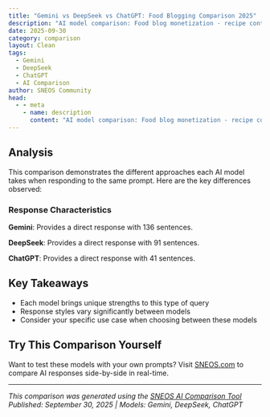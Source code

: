 ```yaml
---
title: "Gemini vs DeepSeek vs ChatGPT: Food Blogging Comparison 2025"
description: "AI model comparison: Food blog monetization - recipe content that earns income..."
date: 2025-09-30
category: comparison
layout: Clean
tags:
  - Gemini
  - DeepSeek
  - ChatGPT
  - AI Comparison
author: SNEOS Community
head:
  - - meta
    - name: description
      content: "AI model comparison: Food blog monetization - recipe content that earns income..."
---
```


<ChatComparison
  title="Gemini vs DeepSeek vs ChatGPT: Food Blogging Comparison 2025"
  prompt="Food blog monetization - recipe content that earns income"
  :responses='{
    "Gemini": "Okay, let\u0027s dive into how to monetize a food blog with recipe content!  This is a popular niche, but with the right strategy, you can build a sustainable income stream.  Here\u0027s a comprehensive breakdown:\n\n**I. Foundational Elements for Monetization**\n\nBefore you even think about money, focus on these:\n\n*   **High-Quality Content:**\n    *   **Original Recipes:** Create your own recipes! Avoid directly copying from other sources.  Inspired by is fine, but put your own spin on them.  The internet is already full of the same basic recipes.\n    *   **Detailed Recipe Instructions:**  Clarity is key.  Assume your reader is a beginner. Include specific measurements, temperatures, and timings.  Break down complex steps.\n    *   **High-Quality Photography \u0026 Videography:**  This is *crucial* in the food space.  People eat with their eyes first.  Use good lighting, composition, and styling.  Consider short videos demonstrating techniques.  Invest in good equipment.\n    *   **SEO Optimization:**  Research keywords people are searching for (e.g., \u0022easy chicken dinner recipes,\u0022 \u0022vegan chocolate cake\u0022).  Use those keywords naturally in your recipe titles, descriptions, and throughout the post.  Optimize image alt text.\n    *   **User-Friendly Website:** Clean design, easy navigation, fast loading times (optimize images!), mobile-friendliness.\n\n*   **Building an Audience:**\n    *   **Consistency:** Publish new content regularly (e.g., 2-3 times per week).\n    *   **Social Media Presence:**  Actively engage on platforms like Instagram, Pinterest, Facebook, TikTok. Share your recipes, behind-the-scenes content, and interact with your followers.\n    *   **Email List:**  Offer a freebie (e.g., an ebook of favorite recipes, a meal planning template) in exchange for email sign-ups.  Nurture your list with valuable content and promotions.\n    *   **Community Building:**  Respond to comments on your blog and social media.  Ask questions, run polls, and foster a sense of community.\n\n**II. Monetization Methods**\n\nNow, the fun part! Here are the primary ways to monetize your food blog:\n\n1.  **Advertising:**\n\n    *   **Display Ads:**\n        *   **Google AdSense:** Easy to set up, but the earnings per impression are often low.\n        *   **Ad Networks (Mediavine, AdThrive):**  Higher earnings than AdSense, but require a significant amount of traffic (usually at least 50,000 sessions per month for Mediavine and 100,000 for AdThrive).  They offer better ad optimization and dedicated support.\n        *   **Private Ad Sales:**  Directly sell ad space to brands that align with your audience. This can be more lucrative, but requires more effort to manage.\n\n    *   **Important Considerations for Ads:**\n        *   **Ad Placement:**  Experiment with different ad placements to find what works best without disrupting the user experience.\n        *   **Ad Density:**  Don\u0027t overload your site with ads.  Too many ads can be annoying and deter visitors.\n        *   **Ad Quality:**  Ensure the ads are relevant to your audience and not offensive.\n\n2.  **Affiliate Marketing:**\n\n    *   **How it works:**  You promote products or services (e.g., kitchen appliances, ingredients, meal kits) on your blog and earn a commission for every sale made through your unique affiliate link.\n    *   **Examples:**\n        *   **Amazon Associates:**  Promote cookware, ingredients, cookbooks, etc.\n        *   **Ingredient Suppliers:**  Partner with companies that sell specific ingredients (e.g., spices, oils, baking supplies).\n        *   **Meal Kit Delivery Services:**  Promote meal kits like Blue Apron, HelloFresh, etc.\n        *   **Kitchen Gadget Companies:**  Affiliate with brands that sell blenders, food processors, Instant Pots, etc.\n        *   **Recipe Plugin/Software:** If you use a particular recipe plugin, you can potentially partner as an affiliate.\n    *   **Best Practices:**\n        *   **Authenticity:**  Only promote products you genuinely use and believe in.\n        *   **Disclosure:**  Clearly disclose your affiliate relationships to comply with FTC guidelines.  Include a disclosure statement at the beginning of your posts.\n        *   **Contextual Links:**  Integrate affiliate links naturally within your content. Don\u0027t just randomly throw them in.\n\n3.  **Sponsored Content:**\n\n    *   **How it works:**  Brands pay you to create content (e.g., recipe posts, videos, social media posts) that features their products or services.\n    *   **Types of Sponsored Content:**\n        *   **Sponsored Blog Posts:**  Develop a recipe using a specific brand\u0027s ingredient or product.\n        *   **Sponsored Social Media Posts:**  Create posts or videos showcasing a product on Instagram, TikTok, etc.\n        *   **Sponsored Recipe Development:**  Develop a recipe exclusively for a brand to use on their website or marketing materials.\n        *   **Brand Ambassadorship:**  Long-term partnerships with brands where you represent them in various capacities.\n    *   **Important Considerations:**\n        *   **Relevance:**  Partner with brands that are relevant to your niche and audience.\n        *   **Transparency:**  Clearly label all sponsored content as \u0022sponsored\u0022 or \u0022in partnership with [Brand Name]\u0022.\n        *   **Creative Freedom:**  Maintain some creative control over the content you create. Don\u0027t sacrifice your authenticity for a paycheck.\n        *   **Negotiation:**  Negotiate your rates based on your reach, engagement, and the scope of the project.\n\n4.  **Selling Digital Products:**\n\n    *   **Ebooks:**\n        *   **Recipe Ebooks:**  Compile themed recipe collections (e.g., \u002230-Minute Weeknight Dinners,\u0022 \u0022Gluten-Free Baking,\u0022 \u0022Plant-Based Desserts\u0022).\n        *   **Cookbooks:**  Create comprehensive cookbooks on specific topics.\n    *   **Online Courses:**\n        *   **Cooking Courses:**  Teach specific cooking techniques (e.g., bread baking, knife skills, fermentation).\n        *   **Baking Courses:**  Teach baking skills, decorating techniques or specific niche recipes like macarons.\n        *   **Meal Planning Courses:**  Teach people how to meal plan effectively.\n    *   **Meal Plans:**  Create and sell weekly or monthly meal plans with recipes and shopping lists.\n    *   **Printable Resources:**\n        *   **Recipe Templates:**  Help people organize their own recipes.\n        *   **Shopping Lists:**  Printable shopping list templates.\n        *   **Pantry Inventory Lists:**  Help people track what they have in their pantry.\n    *   **Memberships:**\n        *   **Recipe Club:**  Offer exclusive recipes, content, and community access for a monthly fee.\n        *   **Meal Planning Membership:**  Provide weekly meal plans, shopping lists, and support.\n\n5.  **Physical Products (More Advanced):**\n\n    *   **Cookbooks:**  Self-publish a physical cookbook through services like Amazon KDP.\n    *   **Kitchenware:**  Design and sell your own line of kitchen tools or accessories.  This requires significant investment.\n    *   **Food Products:**  Develop and sell your own line of sauces, spices, or other food products. This involves a lot of regulatory hurdles.\n\n6.  **Services:**\n\n    *   **Recipe Development:**  Offer your recipe development skills to food brands or other bloggers.\n    *   **Food Photography:**  Provide food photography services for restaurants, food businesses, or other bloggers.\n    *   **Meal Planning Consultation:**  Offer personalized meal planning services to clients.\n    *   **Cooking Classes (Online or In-Person):**  Teach cooking classes to individuals or groups.\n\n**III. Key Strategies for Success**\n\n*   **Niche Down:**  Instead of trying to be everything to everyone, focus on a specific niche within the food space (e.g., vegan baking, Instant Pot recipes, keto cooking, healthy family meals).  This will help you attract a more targeted audience and establish yourself as an expert.\n*   **Build a Strong Brand:**  Develop a consistent brand identity across your blog, social media, and all your content.  This includes your logo, color scheme, fonts, and tone of voice.\n*   **Engage with Your Audience:**  Respond to comments, answer questions, and ask for feedback.  Show your audience that you care about their opinions and needs.\n*   **Promote Your Content:**  Don\u0027t just publish and forget it.  Actively promote your content on social media, through email marketing, and by reaching out to other bloggers and influencers in your niche.\n*   **Track Your Results:**  Use Google Analytics to track your website traffic, page views, and other key metrics.  This will help you understand what\u0027s working and what\u0027s not.  Analyze your affiliate sales and ad revenue to identify opportunities for improvement.\n*   **Be Patient and Persistent:**  Building a successful food blog takes time and effort.  Don\u0027t get discouraged if you don\u0027t see results overnight.  Keep creating high-quality content, engaging with your audience, and promoting your blog.\n*   **Adapt and Evolve:**  The food blogging landscape is constantly changing.  Stay up-to-date on the latest trends and technologies and be willing to adapt your strategy as needed.\n*   **SEO is your best friend:** Learn the basics, then keep learning more.\n*   **Consider legal:** Make sure you comply with all the applicable laws of your region for running an online business.\n\n**IV. Common Mistakes to Avoid**\n\n*   **Not Focusing on Quality Content:**  Don\u0027t sacrifice quality for quantity.  Focus on creating amazing recipes and content that your audience will love.\n*   **Ignoring SEO:**  If people can\u0027t find your blog, you won\u0027t make any money.\n*   **Not Building an Email List:**  Your email list is one of your most valuable assets.\n*   **Being Impatient:**  Building a successful blog takes time.\n*   **Not Promoting Your Content:**  Don\u0027t just create content, promote it!\n*   **Not Disclosing Affiliate Links and Sponsored Content:**  Transparency is essential.\n*   **Not Investing in Your Blog:**  Treat your blog like a business.  Invest in good photography equipment, website design, and other tools that will help you succeed.\n\n**In Summary:**\n\nMonetizing a food blog requires a multifaceted approach. It\u0027s about creating exceptional content, building a loyal audience, choosing the right monetization methods, and being patient and persistent. Good luck!\n",
    "DeepSeek": "Of course! Monetizing a food blog with recipe content is a marathon, not a sprint, but it\u0027s incredibly achievable with the right strategy. Here is a comprehensive guide to turning your passion for recipes into a sustainable income.\n\n### The Foundation: Prerequisites for Monetization\n\nBefore you can earn significant income, you need to build a solid foundation. Income follows audience trust and traffic.\n\n1.  **High-Quality, Original Recipes:** Your content is your product. It must be reliable, well-tested, and unique. Avoid simply copying recipes from cookbooks.\n2.  **Exceptional Food Photography:** People eat with their eyes. Professional, bright, and appealing photos are non-negotiable for a successful food blog in 2024. This is your single most important marketing tool.\n3.  **Search Engine Optimization (SEO):** This is how people find you. Research keywords (e.g., \u0022easy weeknight chicken dinner,\u0022 \u0022vegan chocolate cake\u0022) and optimize your recipe posts and blog posts around them.\n4.  **Engaged Audience:** Build an email list and foster a community on social media (Instagram, Pinterest, and TikTok are crucial for food blogs). An engaged audience is more valuable than a large, passive one.\n\n---\n\n### The Monetization Methods: From Starter to Advanced\n\nHere are the primary ways to earn money, starting with the most common.\n\n#### Tier 1: The Core Revenue Streams (Most Food Blogs)\n\n**1. Display Advertising (The \u0022Set It and Forget It\u0022 Model)**\nThis is the most common starting point. You place ad units on your blog, and you get paid based on page views or clicks.\n\n*   **How it works:** You join an ad network that serves relevant ads to your site.\n*   **Key Players:**\n    *   **Starter:** **Google AdSense** (easy to get into, lower payouts).\n    *   **Intermediate:** **Mediavine** (requires 50,000 monthly sessions). Beloved by food bloggers for high RPMs (Revenue Per Mille / per 1000 views) and excellent customer service.\n    *   **Advanced:** **AdThrive** (now part of Raptive, requires ~100,000 monthly pageviews) and **Raptive** (formerly AdThrive). Known for top-tier payouts.\n*   **Income Potential:** Directly tied to your traffic. RPMs for food blogs can range from $15 to $40\u002B depending on the season (higher around holidays) and your ad network.\n\n**2. Affiliate Marketing (Strategic Recommendations)**\nYou recommend products you genuinely use and love, and earn a commission when readers purchase through your unique link.\n\n*   **How it works:** Sign up for affiliate programs and link to products within your recipe posts and blog content.\n*   **Top Affiliates for Food Blogs:**\n    *   **Amazon Associates:** Link to specific kitchen tools, ingredients, cookbooks, etc., used in your recipe.\n    *   **Specialty Food Retailers:** Thrive Market, Bob\u0027s Red Mill, King Arthur Baking.\n    *   **Grocery Delivery:** Instacart, Whole Foods.\n    *   **Hosting Companies:** Recommend the hosting you use (e.g., Bluehost, WP Engine).\n    *   **Camera Gear:** For your photography setup.\n*   **Pro Tip:** Create \u0022Roundup\u0022 posts like \u0022My Top 10 Kitchen Gadgets for Beginner Bakers\u0022 or \u0022Essential Pantry Staples for Indian Cooking.\u0022 These are affiliate goldmines.\n\n**3. Sponsored Content \u0026 Brand Partnerships (High-Value Projects)**\nBrands pay you to create content featuring their product.\n\n*   **How it works:** A company hires you to develop a recipe using their product (e.g., a granola bar, a specific brand of cheese, a kitchen appliance) and publish it on your blog and social media.\n*   **Income Potential:** Can be very high ($500 - $10,000\u002B per project) depending on your reach and deliverables.\n*   **Key to Success:** Only partner with brands that align with your values and your audience\u0027s interests. Always disclose sponsored content (#ad, #sponsored).\n\n---\n\n#### Tier 2: Scaling and Diversifying Your Income\n\nOnce you have a loyal audience, you can create your own products, which often have the highest profit margins.\n\n**4. Create and Sell Digital Products**\nLeverage your existing expertise and audience. The creation cost is low, and it\u0027s pure profit after the initial work.\n\n*   **eCookbooks:** Bundle your best recipes around a theme (e.g., \u002230-Minute Weeknight Meals,\u0022 \u0022Holiday Baking Guide\u0022).\n*   **Meal Plans:** A huge time-saver for your audience. Offer weekly or monthly plans, often with shopping lists.\n*   **Printable:** Kitchen conversion charts, meal planning templates, grocery lists.\n*   **Online Courses:** Teach a skill like \u0022Food Photography for Bloggers,\u0022 \u0022How to Master Sourdough,\u0022 or \u0022Intro to Thai Cooking.\u0022\n*   **Platforms:** Sell via your own website using WooCommerce (WordPress) or a dedicated platform like Gumroad or SendOwl.\n\n**5. Offer Services (Leverage Your Skills)**\nMonetize the skills you\u0027ve built while blogging.\n\n*   **Food Photography:** Shoot for other blogs, restaurants, or food brands.\n*   **Recipe Development:** Work for food brands or publications.\n*   **Social Media Management:** Manage accounts for other food-related businesses.\n*   **Consulting:** Help new food bloggers get started.\n\n---\n\n### Putting It All Together: A Sample Monetization Strategy\n\nLet\u0027s see how this works in a real recipe post for **\u0022The Best Classic Chocolate Chip Cookies.\u0022**\n\n*   **The Recipe Post Itself:**\n    *   **Display Ads:** Ads from Mediavine are placed in the header, sidebar, and within the content. *(Passive Income)*\n    *   **Affiliate Links:** You link to the specific **KitchenAid stand mixer**, **baking sheets**, and **cookie scoops** you use. You also link to the **Guittard chocolate chips** you recommend on Amazon. *(Strategic Income)*\n\n*   **Related Content on Your Blog:**\n    *   **A \u0022Kitchen Essentials\u0022 Page:** A dedicated page with all your favorite gear, full of Amazon affiliate links. *(Affiliate Hub)*\n    *   **A \u0022Baking School\u0022 eBook:** At the end of the cookie post, you have a call-to-action: \u0022Master baking! Get my \u0027Baking 101\u0027 eBook for $19.\u0022 *(Direct Sales)*\n\n*   **Social Media \u0026 Email:**\n    *   **Instagram Reel:** You post a video of the cookie-making process. In your bio, you have a link to your \u0022Ultimate Holiday Cookie Platter Guide\u0022 eBook. *(Direct Sales \u0026 Traffic Driving)*\n    *   **Email Newsletter:** You send the recipe to your list, and the newsletter includes a sponsored paragraph from a flour brand. *(Sponsored Income)*\n\n### Final Pro Tips for Success\n\n*   **Be Patient and Consistent:** It takes most bloggers 1-2 years to see substantial income.\n*   **Your Audience is Your Asset:** Nurture your email list above all else. You own that list; you don\u0027t own your Instagram followers.\n*   **Value First, Sell Second:** Provide immense value for free. Build trust. Then, when you recommend a product or sell your own, your audience will be eager to buy.\n*   **Track Your Data:** Use Google Analytics to see which recipes are most popular. Double down on what works.\n\nBy building a multi-stream income approach, you create a resilient and profitable food blog business that isn\u0027t reliant on any single source. Now, go create something delicious",
    "ChatGPT": "Monetizing a food blog with recipe content can be a rewarding venture if approached strategically. Here are several effective methods to earn income from your food blog:\n\n### 1. **Affiliate Marketing**\n- **How it works:** Promote kitchen gadgets, cooking ingredients, meal delivery kits, or cookbooks through affiliate links. When readers purchase through your links, you earn a commission.\n- **Popular programs:** Amazon Associates, ShareASale, CJ Affiliate.\n- **Tips:** Write honest reviews and integrate the product naturally within your recipe posts.\n\n### 2. **Display Advertising**\n- **How it works:** Use ad networks like Google AdSense or Mediavine to display ads on your site.\n- **Potential earnings:** Usually based on impressions (CPM) or clicks.\n- **Tips:** Optimize blog speed and layout for better ad placement and user experience.\n\n### 3. **Sponsored Posts and Brand Collaborations**\n- **How it works:** Brands pay you to create content featuring their products.\n- **Examples:** Recipes using a particular brand\u2019s ingredient, kitchen appliance demonstrations.\n- **Tips:** Maintain authenticity and only collaborate with brands that align with your blog\u2019s niche.\n\n### 4. **Selling Digital Products**\n- **Types of products:** E-cookbooks, meal plans, cooking courses, printable grocery lists.\n- **Benefits:** High profit margin since there\u2019s no physical inventory.\n- **Tips:** Bundle your recipes into themed e-books (e.g., \u201C30-Minute Dinners\u201D or \u201CGluten-Free Baking\u201D).\n\n### 5. **Offer Online Cooking Classes or Workshops**\n- **Format:** Live Zoom sessions, pre-recorded courses, or membership sites with exclusive lessons.\n- **Advantages:** Builds a loyal community willing to pay for expert guidance.\n- **Tips:** Promote through your blog and social media channels.\n\n### 6. **Subscription or Membership Model**\n- **What this entails:** Provide premium content only available to subscribers, such as exclusive recipes, video tutorials, or meal planning tools.\n- **Platforms:** Patreon, Memberful, or built-in membership options via WordPress plugins.\n- **Tips:** Offer a free tier with some content to attract users before upselling.\n\n### 7. **Sell Physical Products**\n- **Examples:** Branded merchandise, spice blends, kitchen tools.\n- **Considerations:** Requires inventory management and fulfillment.\n- **Tips:** Start small with print-on-demand items like aprons or mugs.\n\n### 8. **Utilize YouTube or Social Media for Additional Revenue**\n- **How:** Create video recipe content on YouTube or Instagram with monetization options (ads, sponsorships, affiliate links).\n- **Pros:** Expands your audience and revenue streams.\n- **Tips:** Repurpose blog recipes into engaging video content.\n\n### Additional Tips for Success:\n- **SEO:** Optimize your recipes with proper keywords, structured data (schema markup), and attractive images to rank higher in search engines.\n- **Quality Content:** Consistently publish high-quality, tested recipes with beautiful photography.\n- **Email List:** Build an email list to promote your products, courses, and affiliate offers directly.\n- **Engagement:** Interact with your readers through comments and social media to build a loyal community.\n\nBy combining several of these monetization strategies, you can create diversified income streams from your food blog\u0027s recipe content."
  }'
  published-date="16:36"
/>

## Analysis

This comparison demonstrates the different approaches each AI model takes when responding to the same prompt. Here are the key differences observed:

### Response Characteristics

**Gemini**: Provides a direct response with 136 sentences. 

**DeepSeek**: Provides a direct response with 91 sentences. 

**ChatGPT**: Provides a direct response with 41 sentences. 

## Key Takeaways

- Each model brings unique strengths to this type of query
- Response styles vary significantly between models
- Consider your specific use case when choosing between these models

## Try This Comparison Yourself

Want to test these models with your own prompts? Visit [SNEOS.com](https://sneos.com) to compare AI responses side-by-side in real-time.

---

*This comparison was generated using the [SNEOS AI Comparison Tool](https://sneos.com)*
*Published: September 30, 2025 | Models: Gemini, DeepSeek, ChatGPT*
